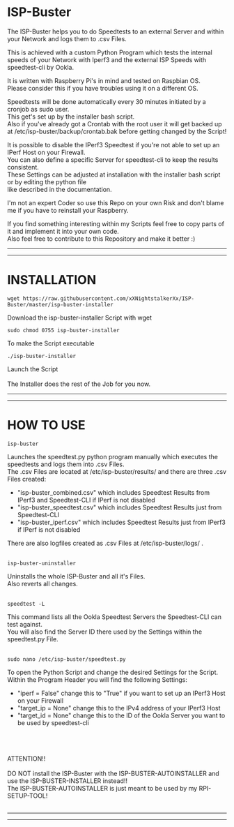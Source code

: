 # ISP-Buster

The ISP-Buster helps you to do Speedtests to an external Server and within your Network and logs them to .csv Files.

This is achieved with a custom Python Program which tests the internal speeds of your Network with Iperf3 and the
external ISP Speeds with speedtest-cli by Ookla.

It is written with Raspberry Pi's in mind and tested on Raspbian OS.</br>
Please consider this if you have troubles using it on a different OS.

Speedtests will be done automatically every 30 minutes initiated by a cronjob as sudo user.</br>
This get's set up by the installer bash script.</br>
Also if you've already got a Crontab with the root user it will get backed up</br>
at /etc/isp-buster/backup/crontab.bak before getting changed by the Script!

It is possible to disable the IPerf3 Speedtest if you're not able to set up an IPerf Host on your Firewall.</br>
You can also define a specific Server for speedtest-cli to keep the results consistent.</br>
These Settings can be adjusted at installation with the installer bash script or by editing the python file</br>
like described in the documentation.

I'm not an expert Coder so use this Repo on your own Risk and don't blame me if you have to reinstall your Raspberry.</br>

If you find something interesting within my Scripts feel free to copy parts of it and implement it into your own code.</br>
Also feel free to contribute to this Repository and make it better :)

----------------------------------------------------------------
----------------------------------------------------------------

# INSTALLATION

    wget https://raw.githubusercontent.com/xXNightstalkerXx/ISP-Buster/master/isp-buster-installer
Download the isp-buster-installer Script with wget

    sudo chmod 0755 isp-buster-installer
To make the Script executable

    ./isp-buster-installer
Launch the Script
</br>
</br>
The Installer does the rest of the Job for you now.

----------------------------------------------------------------
----------------------------------------------------------------

# HOW TO USE

    isp-buster
Launches the speedtest.py python program manually which executes the speedtests and logs them into .csv Files.</br>
The .csv Files are located at /etc/isp-buster/results/ and there are three .csv Files created:

- "isp-buster_combined.csv" which includes Speedtest Results from IPerf3 and Speedtest-CLI if IPerf is not disabled
- "isp-buster_speedtest.csv" which includes Speedtest Results just from Speedtest-CLI
- "isp-buster_iperf.csv" which includes Speedtest Results just from IPerf3 if IPerf is not disabled

There are also logfiles created as .csv Files at /etc/isp-buster/logs/ .</br>
</br>

    isp-buster-uninstaller
Uninstalls the whole ISP-Buster and all it's Files.</br>
Also reverts all changes.
</br>
</br>

    speedtest -L
This command lists all the Ookla Speedtest Servers the Speedtest-CLI can test against.</br>
You will also find the Server ID there used by the Settings within the speedtest.py File.
</br>
</br>

    sudo nano /etc/isp-buster/speedtest.py
To open the Python Script and change the desired Settings for the Script.</br>
Within the Program Header you will find the following Settings:

- "iperf = False" change this to "True" if you want to set up an IPerf3 Host on your Firewall
- "target_ip = None" change this to the IPv4 address of your IPerf3 Host
- "target_id = None" change this to the ID of the Ookla Server you want to be used by speedtest-cli

</br>
</br>
</br>
ATTENTION!!</br>
</br>
DO NOT install the ISP-Buster with the ISP-BUSTER-AUTOINSTALLER and use the ISP-BUSTER-INSTALLER instead!!</br>
The ISP-BUSTER-AUTOINSTALLER is just meant to be used by my RPI-SETUP-TOOL!</br>
</br>

----------------------------------------------------------------
----------------------------------------------------------------
